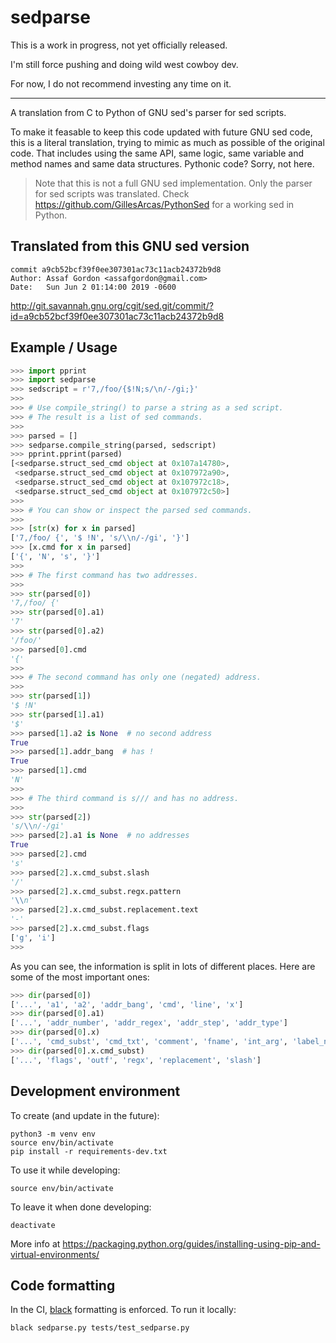 # sedparse

This is a work in progress, not yet officially released.

I'm still force pushing and doing wild west cowboy dev.

For now, I do not recommend investing any time on it.

----

A translation from C to Python of GNU sed's parser for sed scripts.

To make it feasable to keep this code updated with future GNU sed code, this is a literal translation, trying to mimic as much as possible of the original code. That includes using the same API, same logic, same variable
and method names and same data structures. Pythonic code? Sorry, not here.

> Note that this is not a full GNU sed implementation.
> Only the parser for sed scripts was translated.
> Check https://github.com/GillesArcas/PythonSed for a working sed in Python.


## Translated from this GNU sed version

    commit a9cb52bcf39f0ee307301ac73c11acb24372b9d8
    Author: Assaf Gordon <assafgordon@gmail.com>
    Date:   Sun Jun 2 01:14:00 2019 -0600

http://git.savannah.gnu.org/cgit/sed.git/commit/?id=a9cb52bcf39f0ee307301ac73c11acb24372b9d8


## Example / Usage

```python
>>> import pprint
>>> import sedparse
>>> sedscript = r'7,/foo/{$!N;s/\n/-/gi;}'
>>>
>>> # Use compile_string() to parse a string as a sed script.
>>> # The result is a list of sed commands.
>>>
>>> parsed = []
>>> sedparse.compile_string(parsed, sedscript)
>>> pprint.pprint(parsed)
[<sedparse.struct_sed_cmd object at 0x107a14780>,
 <sedparse.struct_sed_cmd object at 0x107972a90>,
 <sedparse.struct_sed_cmd object at 0x107972c18>,
 <sedparse.struct_sed_cmd object at 0x107972c50>]
>>>
>>> # You can show or inspect the parsed sed commands.
>>>
>>> [str(x) for x in parsed]
['7,/foo/ {', '$ !N', 's/\\n/-/gi', '}']
>>> [x.cmd for x in parsed]
['{', 'N', 's', '}']
>>>
>>> # The first command has two addresses.
>>>
>>> str(parsed[0])
'7,/foo/ {'
>>> str(parsed[0].a1)
'7'
>>> str(parsed[0].a2)
'/foo/'
>>> parsed[0].cmd
'{'
>>>
>>> # The second command has only one (negated) address.
>>>
>>> str(parsed[1])
'$ !N'
>>> str(parsed[1].a1)
'$'
>>> parsed[1].a2 is None  # no second address
True
>>> parsed[1].addr_bang  # has !
True
>>> parsed[1].cmd
'N'
>>>
>>> # The third command is s/// and has no address.
>>>
>>> str(parsed[2])
's/\\n/-/gi'
>>> parsed[2].a1 is None  # no addresses
True
>>> parsed[2].cmd
's'
>>> parsed[2].x.cmd_subst.slash
'/'
>>> parsed[2].x.cmd_subst.regx.pattern
'\\n'
>>> parsed[2].x.cmd_subst.replacement.text
'-'
>>> parsed[2].x.cmd_subst.flags
['g', 'i']
>>>
```

As you can see, the information is split in lots of different places. Here are some of the most important ones:

```python
>>> dir(parsed[0])
['...', 'a1', 'a2', 'addr_bang', 'cmd', 'line', 'x']
>>> dir(parsed[0].a1)
['...', 'addr_number', 'addr_regex', 'addr_step', 'addr_type']
>>> dir(parsed[0].x)
['...', 'cmd_subst', 'cmd_txt', 'comment', 'fname', 'int_arg', 'label_name', 'outf']
>>> dir(parsed[0].x.cmd_subst)
['...', 'flags', 'outf', 'regx', 'replacement', 'slash']
```

## Development environment

To create (and update in the future):

    python3 -m venv env
    source env/bin/activate
    pip install -r requirements-dev.txt

To use it while developing:

    source env/bin/activate

To leave it when done developing:

    deactivate

More info at https://packaging.python.org/guides/installing-using-pip-and-virtual-environments/


## Code formatting

In the CI, [black](https://github.com/psf/black) formatting is enforced. To run it locally:

    black sedparse.py tests/test_sedparse.py
